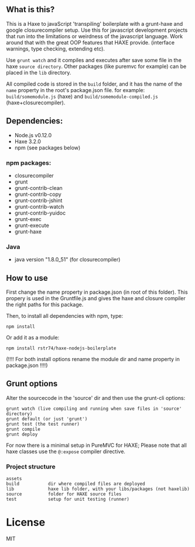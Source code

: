 ## What is this?

This is a Haxe to javaScript 'transpiling' boilerplate with a grunt-haxe and google closurecompiler setup. Use this for javascript development projects that run into the limitations or weirdness of the javascript language. Work around that with the great OOP features that HAXE provide. (interface warnings, type checking, extending etc).

Use ```grunt watch``` and it compiles and executes after save some file in the haxe ```source directory```. Other packages (like puremvc for example) can be placed in the ```lib``` directory. 

All compiled code is stored in the ```build``` folder, and it has the name of the ```name```  property in the root's package.json file. for example:
```build/somemodule.js``` (haxe) and ```build/somemodule-compiled.js``` (haxe+closurecompiler).

## Dependencies:

* Node.js v0.12.0
* Haxe 3.2.0
* npm (see packages below)

### npm packages:
* closurecompiler
* grunt
* grunt-contrib-clean
* grunt-contrib-copy
* grunt-contrib-jshint
* grunt-contrib-watch
* grunt-contrib-yuidoc
* grunt-exec
* grunt-execute
* grunt-haxe

### Java
* java version "1.8.0_51" (for closurecompiler)

## How to use 

First change the name property in package.json (in root of this folder). This propery is used in the Gruntfile.js and gives the haxe and closure compiler the right paths for this package.

Then, to install all dependencies with npm, type:
```
npm install
```

Or add it as a module:
```
npm install rstr74/haxe-nodejs-boilerplate
```
(!!!! For both install options rename the module dir and name property in package.json !!!!)

## Grunt options

Alter the sourcecode in the 'source' dir and then use the grunt-cli options:
```
grunt watch (live compiling and running when save files in 'source' directory)
grunt default (or just 'grunt')
grunt test (the test runner)
grunt compile
grunt deploy
```

For now there is a minimal setup in PureMVC for HAXE; Please note that all haxe classes use the ```@:expose``` compiler directive.

### Project structure

```
assets          
build           dir where compiled files are deployed
lib             haxe lib folder, with your libs/packages (not haxelib)
source          folder for HAXE source files
test            setup for unit testing (runner)
```

# License

MIT
